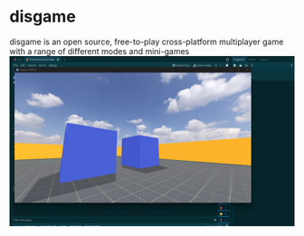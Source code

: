 # disgame
disgame is an open source, free-to-play cross-platform multiplayer game with a range of different modes and mini-games
![Screenshot](/gallery/screenshots/screenshot2024-03-14.png)
